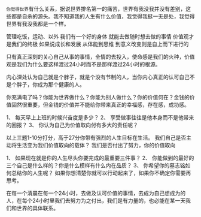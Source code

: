 `你觉得世界`有什么关系，据说世界排名第一的痛苦，世界有我没我并没有差别，这些都是自杀的源头。我不知道我的人生有什么价值，我觉得我挺一无是处，我觉得世界有我没我都是一个样。

  管理吃饭，运动、以外
  我们有一个好的身体
  就能去做随时想去做的事情
  价值观才是我们的终极
  如果说成长和发展
  从体能到思维
  到意义改变则是自上而下进行的

只有真正深刻的关心自己从事的事情，全情的去投入，使命感是我们的火种，价值观是我们为什么要这样渡过24小时而不是那样渡过24小时的根源。

内心深处认为自己就是个胖子，就是个没有节制的人，当你内心真正的认可自己不是个胖子，你成为那个健康的人。

你充满电了吗？你能为世界做什么？你能为别人做什么？你的价值何在？金钱的价值固然很重要，但金钱的价值并不能给你带来真正的幸福感，存在感，成功感。

1、	每天早上上班的时候兴奋度是多少？
2、	享受做事往往是他本身而不是他带来的回报？
3、	你认为自己为价值取向付有多大的责任呢？

以上三题1-10分打分，高于27分你带有强烈的人生目标在生活。
我们自己是否主动将生活变为我们价值取向的载体？
我们是否付出了努力，你的价值取向

1、	如果现在就是你的人生尽头你要完成的最重要三件事？
2、	你能做到的最好的三个自己是什么样的？你是什么模样有什么内在品质？
3、	你希望你的墓志铭如何总结你的人生呢？
如果你想清楚你就可以行动起来了，如果你不确定你需要再思考。

在每一个清晨在每一个24小时，去做及认可价值的事情，去成为自己想成为的人，在每个24小时里我们去努力为之付出，我们是有力量的，也必能在某一天我们和世界的具体联系。
